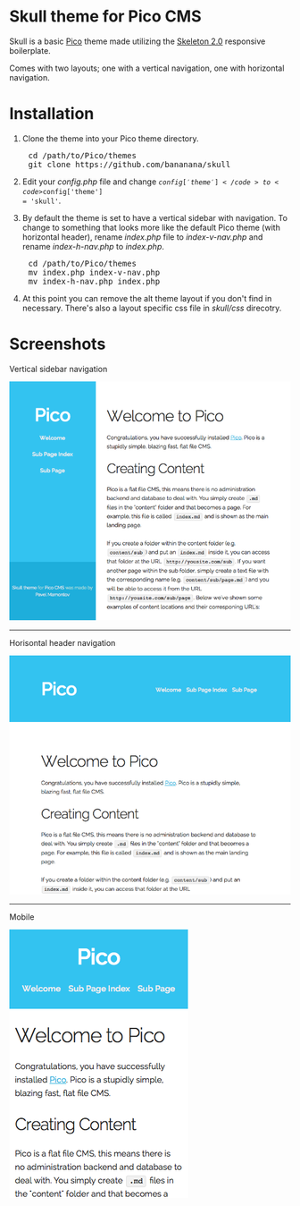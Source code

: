# Skull theme for Pico CMS

Skull is a basic [Pico](http://picocms.org) theme made utilizing the [Skeleton 2.0](http://getskeleton.com) responsive boilerplate. 

Comes with two layouts; one with a vertical navigation, one with horizontal navigation.

# Installation

1. Clone the theme into your Pico theme directory.

<pre>
    cd /path/to/Pico/themes
    git clone https://github.com/bananana/skull
</pre>

2. Edit your *config.php* file and change <code>$config['theme']</code> to <code>$config['theme'] = 'skull'</code>.

3. By default the theme is set to have a vertical sidebar with navigation. To change to something that looks more like the default Pico theme (with horizontal header), rename *index.php* file to *index-v-nav.php* and rename *index-h-nav.php* to *index.php*.

<pre>
    cd /path/to/Pico/themes
    mv index.php index-v-nav.php
    mv index-h-nav.php index.php
</pre>

4. At this point you can remove the alt theme layout if you don't find in necessary. There's also a layout specific css file in *skull/css* direcotry.  

# Screenshots

Vertical sidebar navigation

![Screenshot 1](images/screenshot-1.png "Screenshot 1")

- - -

Horisontal header navigation
 
![Screenshot 2](images/screenshot-2.png "Screenshot 2")

- - -

Mobile

![Screenshot 0](images/screenshot-0.png "Screenshot 0") 
